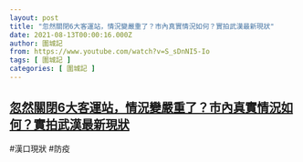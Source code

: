 ```yaml
---
layout: post
title: "忽然關閉6大客運站，情況變嚴重了？市內真實情況如何？實拍武漢最新現狀"
date: 2021-08-13T00:00:16.000Z
author: 圍城記
from: https://www.youtube.com/watch?v=S_sDnNI5-Io
tags: [ 圍城記 ]
categories: [ 圍城記 ]
---
```

<!--1628812816000-->
[忽然關閉6大客運站，情況變嚴重了？市內真實情況如何？實拍武漢最新現狀](https://www.youtube.com/watch?v=S_sDnNI5-Io)
------

<div>
#漢口現狀 #防疫
</div>
